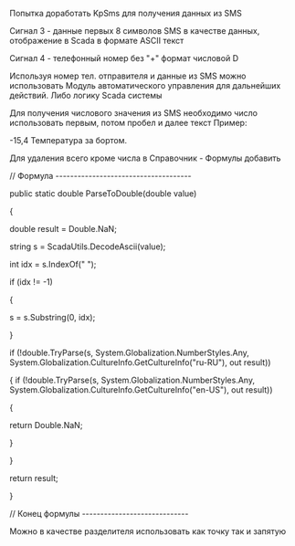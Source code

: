 Попытка доработать KpSms для получения данных из SMS

Сигнал 3 - данные первых 8 символов SMS в качестве данных, отображение в Scada в формате ASCII текст

Сигнал 4 - телефонный номер без "+" формат числовой D

Используя номер тел. отправителя и данные из SMS можно использовать Модуль автоматического управления для дальнейших действий.
Либо логику Scada системы

Для получения числового значения из SMS необходимо число использовать первым, потом пробел и далее текст
Пример:

-15,4 Температура за бортом.

Для удаления всего кроме числа в Справочник - Формулы добавить

// Формула -------------------------------------

public static double ParseToDouble(double value)

{

double result = Double.NaN;


  string s = ScadaUtils.DecodeAscii(value);

int idx = s.IndexOf(" ");

if (idx != -1)

{

s = s.Substring(0, idx);

}


if (!double.TryParse(s, System.Globalization.NumberStyles.Any, System.Globalization.CultureInfo.GetCultureInfo("ru-RU"), out result))

{
if (!double.TryParse(s, System.Globalization.NumberStyles.Any, System.Globalization.CultureInfo.GetCultureInfo("en-US"), out result))

{

return Double.NaN;

}

}

return result;

}

// Конец формулы -----------------------------


Можно в качестве разделителя использовать как точку так и запятую

